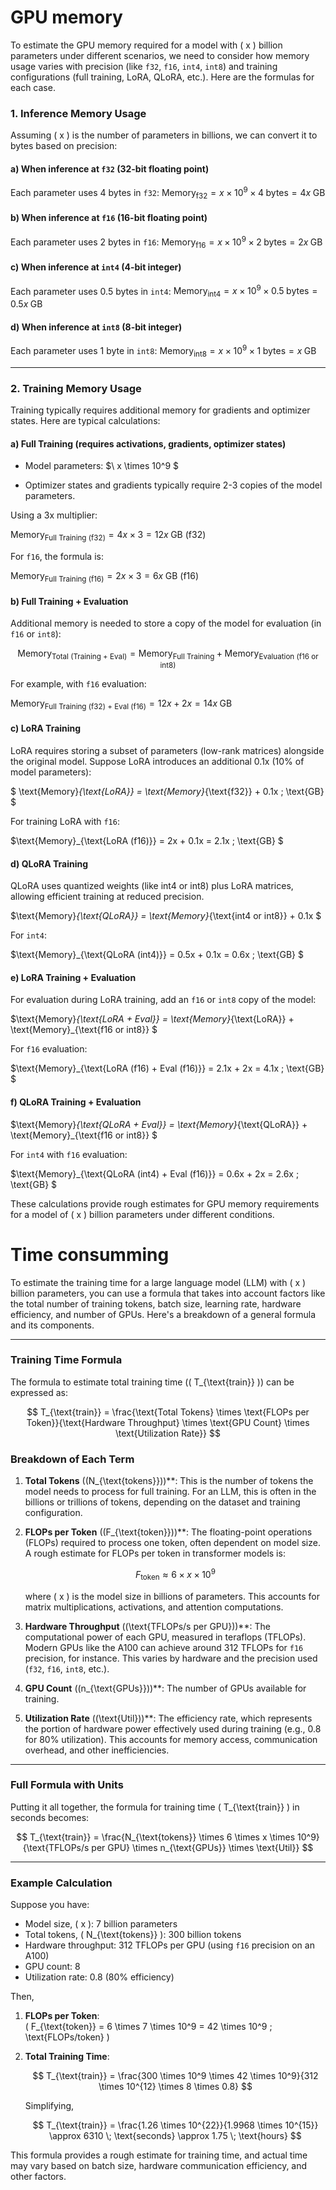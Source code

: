 # GPU memory

To estimate the GPU memory required for a model with \( x \) billion parameters under different scenarios, we need to consider how memory usage varies with precision (like `f32`, `f16`, `int4`, `int8`) and training configurations (full training, LoRA, QLoRA, etc.). Here are the formulas for each case.

### 1. **Inference Memory Usage**

Assuming \( x \) is the number of parameters in billions, we can convert it to bytes based on precision:

#### a) **When inference at `f32` (32-bit floating point)**

Each parameter uses 4 bytes in `f32`:
$\text{Memory}_{\text{f32}} = x \times 10^9 \times 4 \; \text{bytes} = 4x \; \text{GB}$

#### b) **When inference at `f16` (16-bit floating point)**

Each parameter uses 2 bytes in `f16`:
$\text{Memory}_{\text{f16}} = x \times 10^9 \times 2 \; \text{bytes} = 2x \; \text{GB}$

#### c) **When inference at `int4` (4-bit integer)**

Each parameter uses 0.5 bytes in `int4`:
$\text{Memory}_{\text{int4}} = x \times 10^9 \times 0.5 \; \text{bytes} = 0.5x \; \text{GB}$

#### d) **When inference at `int8` (8-bit integer)**

Each parameter uses 1 byte in `int8`:
$\text{Memory}_{\text{int8}} = x \times 10^9 \times 1 \; \text{bytes} = x \; \text{GB}$

---

### 2. **Training Memory Usage**

Training typically requires additional memory for gradients and optimizer states. Here are typical calculations:

#### a) **Full Training (requires activations, gradients, optimizer states)**

- Model parameters: $\ x \times 10^9 \$

- Optimizer states and gradients typically require 2-3 copies of the model parameters.

Using a 3x multiplier:

$\text{Memory}_{\text{Full Training (f32)}} = 4x \times 3 = 12x \; \text{GB (f32)}$

For `f16`, the formula is:

$\text{Memory}_{\text{Full Training (f16)}} = 2x \times 3 = 6x \; \text{GB (f16)}$

#### b) **Full Training + Evaluation**

Additional memory is needed to store a copy of the model for evaluation (in `f16` or `int8`):

$$
\text{Memory}_{\text{Total (Training + Eval)}} = \text{Memory}_{\text{Full Training}} + \text{Memory}_{\text{Evaluation (f16 or int8)}}
$$


For example, with `f16` evaluation:

$\text{Memory}_{\text{Full Training (f32) + Eval (f16)}} = 12x + 2x = 14x \; \text{GB}$

#### c) **LoRA Training**

LoRA requires storing a subset of parameters (low-rank matrices) alongside the original model. Suppose LoRA introduces an additional 0.1x (10% of model parameters):

$ \text{Memory}_{\text{LoRA}} = \text{Memory}_{\text{f32}} + 0.1x \; \text{GB} $

For training LoRA with `f16`:

$\text{Memory}_{\text{LoRA (f16)}} = 2x + 0.1x = 2.1x \; \text{GB} $

#### d) **QLoRA Training**

QLoRA uses quantized weights (like int4 or int8) plus LoRA matrices, allowing efficient training at reduced precision.

$\text{Memory}_{\text{QLoRA}} = \text{Memory}_{\text{int4 or int8}} + 0.1x $

For `int4`:

$\text{Memory}_{\text{QLoRA (int4)}} = 0.5x + 0.1x = 0.6x \; \text{GB} $

#### e) **LoRA Training + Evaluation**

For evaluation during LoRA training, add an `f16` or `int8` copy of the model:

$\text{Memory}_{\text{LoRA + Eval}} = \text{Memory}_{\text{LoRA}} + \text{Memory}_{\text{f16 or int8}} $

For `f16` evaluation:

$\text{Memory}_{\text{LoRA (f16) + Eval (f16)}} = 2.1x + 2x = 4.1x \; \text{GB} $

#### f) **QLoRA Training + Evaluation**

$\text{Memory}_{\text{QLoRA + Eval}} = \text{Memory}_{\text{QLoRA}} + \text{Memory}_{\text{f16 or int8}} $

For `int4` with `f16` evaluation:

$\text{Memory}_{\text{QLoRA (int4) + Eval (f16)}} = 0.6x + 2x = 2.6x \; \text{GB} $

These calculations provide rough estimates for GPU memory requirements for a model of \( x \) billion parameters under different conditions.

# Time consumming

To estimate the training time for a large language model (LLM) with \( x \) billion parameters, you can use a formula that takes into account factors like the total number of training tokens, batch size, learning rate, hardware efficiency, and number of GPUs. Here's a breakdown of a general formula and its components.

---

### Training Time Formula

The formula to estimate total training time (\( T_{\text{train}} \)) can be expressed as:

$$
T_{\text{train}} = \frac{\text{Total Tokens} \times \text{FLOPs per Token}}{\text{Hardware Throughput} \times \text{GPU Count} \times \text{Utilization Rate}}
$$

### Breakdown of Each Term

1. **Total Tokens** \((N_{\text{tokens}})\)**: This is the number of tokens the model needs to process for full training. For an LLM, this is often in the billions or trillions of tokens, depending on the dataset and training configuration.

2. **FLOPs per Token** \((F_{\text{token}})\)**: The floating-point operations (FLOPs) required to process one token, often dependent on model size. A rough estimate for FLOPs per token in transformer models is:

   $$
   F_{\text{token}} \approx 6 \times x \times 10^9
   $$
   
   where \( x \) is the model size in billions of parameters. This accounts for matrix multiplications, activations, and attention computations.

3. **Hardware Throughput** \((\text{TFLOPs/s per GPU})\)**: The computational power of each GPU, measured in teraflops (TFLOPs). Modern GPUs like the A100 can achieve around 312 TFLOPs for `f16` precision, for instance. This varies by hardware and the precision used (`f32`, `f16`, `int8`, etc.).

4. **GPU Count** \((n_{\text{GPUs}})\)**: The number of GPUs available for training.

5. **Utilization Rate** \((\text{Util})\)**: The efficiency rate, which represents the portion of hardware power effectively used during training (e.g., 0.8 for 80% utilization). This accounts for memory access, communication overhead, and other inefficiencies.

---

### Full Formula with Units

Putting it all together, the formula for training time \( T_{\text{train}} \) in seconds becomes:

$$
T_{\text{train}} = \frac{N_{\text{tokens}} \times 6 \times x \times 10^9}{\text{TFLOPs/s per GPU} \times n_{\text{GPUs}} \times \text{Util}}
$$

---

### Example Calculation

Suppose you have:

- Model size, \( x \): 7 billion parameters
- Total tokens, \( N_{\text{tokens}} \): 300 billion tokens
- Hardware throughput: 312 TFLOPs per GPU (using `f16` precision on an A100)
- GPU count: 8
- Utilization rate: 0.8 (80% efficiency)

Then,

1. **FLOPs per Token**:  
   \( F_{\text{token}} = 6 \times 7 \times 10^9 = 42 \times 10^9 \; \text{FLOPs/token} \)

2. **Total Training Time**:

   $$
   T_{\text{train}} = \frac{300 \times 10^9 \times 42 \times 10^9}{312 \times 10^{12} \times 8 \times 0.8}
   $$

   Simplifying,

   $$
   T_{\text{train}} = \frac{1.26 \times 10^{22}}{1.9968 \times 10^{15}} \approx 6310 \; \text{seconds} \approx 1.75 \; \text{hours}
   $$

This formula provides a rough estimate for training time, and actual time may vary based on batch size, hardware communication efficiency, and other factors.